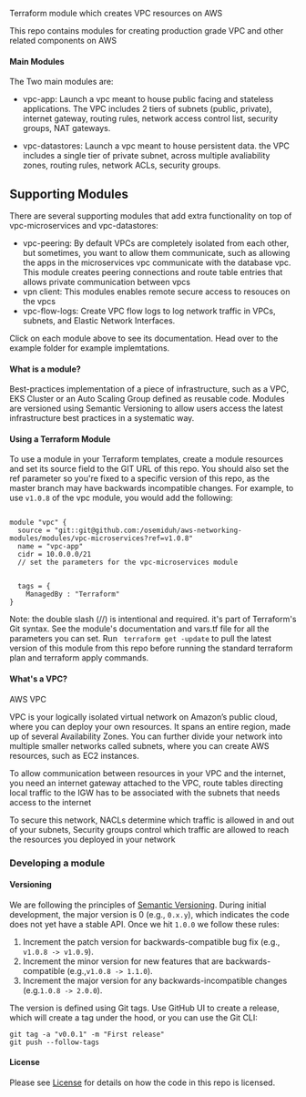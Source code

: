 Terraform module which creates VPC resources on AWS

This repo contains modules for creating production grade VPC and other related components on AWS

#### Main Modules
The Two main modules are:

* vpc-app: Launch a vpc meant to house public facing and stateless applications. The VPC includes 2 tiers of subnets (public, private), internet gateway, routing rules, network access control list, security groups, NAT gateways.

* vpc-datastores: Launch a vpc meant to house persistent data. the VPC includes a single tier of private subnet, across multiple avaliability zones, routing rules, network ACLs, security groups.


## Supporting Modules
There are several supporting modules that add extra functionality on top of vpc-microservices and vpc-datastores:

* vpc-peering: By default VPCs are completely isolated from each other, but sometimes, you want to allow them communicate, such as allowing the apps in the microservices vpc communicate with the database vpc. This module creates peering connections and route table entries that allows private communication between vpcs
* vpn client: This modules enables remote secure access to resouces on the vpcs
* vpc-flow-logs: Create VPC flow logs to log network traffic in VPCs, subnets, and Elastic Network Interfaces.

Click on each module above to see its documentation. Head over to the example folder for example implemtations.

#### What is a module?
Best-practices implementation of a piece of infrastructure, such as a VPC, EKS Cluster or an Auto Scaling Group defined as reusable code. Modules are versioned using Semantic Versioning to allow users access the latest infrastructure best practices in a systematic way.

#### Using a Terraform Module
To use a module in your Terraform templates, create a module resources and set its source field to the GIT URL of this repo. You should also set the ref parameter so you're fixed to a specific version of this repo, as the master branch may have backwards incompatible changes. For example, to use <code>v1.0.8</code> of the vpc module, you would add the following:

```

module "vpc" {
  source = "git::git@github.com:/osemiduh/aws-networking-modules/modules/vpc-microservices?ref=v1.0.8"
  name = "vpc-app"
  cidr = 10.0.0.0/21
  // set the parameters for the vpc-microservices module
  

  tags = {
    ManagedBy : "Terraform" 
} 

```

Note: the double slash (//) is intentional and required. it's part of Terraform's Git syntax. See the module's documentation and vars.tf file for all the parameters you can set. Run ` terraform get -update` to pull the latest version of this module from this repo before running the standard terraform plan and terraform apply commands.

#### What's a VPC?

AWS VPC

VPC is your logically isolated virtual network on Amazon’s public cloud, where you can deploy your own resources. It spans an entire region, made up of several Availability Zones. You can further divide your network into multiple smaller networks called subnets, where you can create AWS resources, such as EC2 instances.

To allow communication between resources in your VPC and the internet, you need an internet gateway attached to the VPC, route tables directing local traffic to the IGW has to be associated with the subnets that needs access to the internet

To secure this network, NACLs determine which traffic is allowed in and out of your subnets, Security groups control which traffic are allowed to reach the resources you deployed in your network

### Developing a module

#### Versioning
We are following the principles of [Semantic Versioning](https://semver.org/). During initial development, the major version is 0 (e.g., `0.x.y`), which indicates the code does not yet have a stable API. Once we hit `1.0.0` we follow these rules:
1. Increment the patch version for backwards-compatible bug fix (e.g., `v1.0.8 -> v1.0.9`).
2. Increment the minor version for new features that are backwards-compatible (e.g.,`v1.0.8 -> 1.1.0`).
3. Increment the major version for any backwards-incompatible changes (e.g.`1.0.8 -> 2.0.0`).

The version is defined using Git tags. Use GitHub UI to create a release, which will create a tag under the hood, or you can use the Git CLI:

```
git tag -a "v0.0.1" -m "First release"
git push --follow-tags

```


#### License
Please see [License](https://github.com/osemiduh/aws-networking-modules/blob/main/LICENSE) for details on how the code in this repo is licensed.
